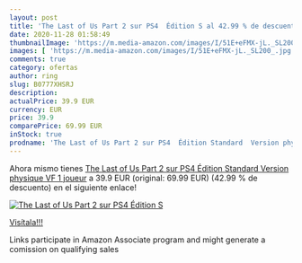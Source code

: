 ```yaml
---
layout: post
title: 'The Last of Us Part 2 sur PS4  Édition S al 42.99 % de descuento'
date: 2020-11-28 01:58:49
thumbnailImage: 'https://m.media-amazon.com/images/I/51E+eFMX-jL._SL200_.jpg'
images: [ 'https://m.media-amazon.com/images/I/51E+eFMX-jL._SL200_.jpg' ]
comments: true
category: ofertas
author: ring
slug: B0777XHSRJ
description:
actualPrice: 39.9 EUR
currency: EUR
price: 39.9
comparePrice: 69.99 EUR
inStock: true
prodname: 'The Last of Us Part 2 sur PS4  Édition Standard  Version physique  VF  1 joueur'
---
```


Ahora mismo tienes [The Last of Us Part 2 sur PS4  Édition Standard  Version physique  VF  1 joueur](https://www.amazon.fr/dp/B0777XHSRJ/?tag=tolees0d-21) a 39.9 EUR (original: 69.99 EUR) (42.99 %  de descuento) en el siguiente enlace!

[![The Last of Us Part 2 sur PS4  Édition S](https://m.media-amazon.com/images/I/51E+eFMX-jL._SL200_.jpg)](https://www.amazon.fr/dp/B0777XHSRJ/?tag=tolees0d-21)

[Visítala!!!](https://www.amazon.fr/dp/B0777XHSRJ/?tag=tolees0d-21)

Links participate in Amazon Associate program and might generate a comission on qualifying sales
